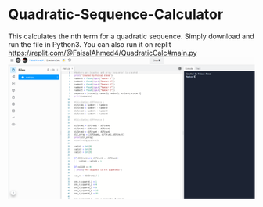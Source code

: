 # Quadratic-Sequence-Calculator
This calculates the nth term for a quadratic sequence. Simply download and run the file in Python3.
You can also run it on replit https://replit.com/@FaisalAhmed4/QuadraticCalc#main.py
<img src=https://raw.githubusercontent.com/FaisalAhmed123/Quadratic-Sequence-Calculator/main/quad-calc-img.PNG>
